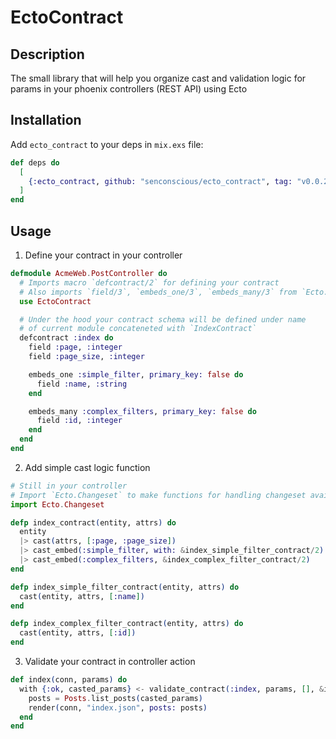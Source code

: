 # EctoContract

## Description

The small library that will help you organize cast and validation logic
for params in your phoenix controllers (REST API) using Ecto

## Installation

Add `ecto_contract` to your deps in `mix.exs` file:

```elixir
def deps do
  [
    {:ecto_contract, github: "senconscious/ecto_contract", tag: "v0.0.2"}
  ]
end
```

## Usage

1. Define your contract in your controller

```elixir
defmodule AcmeWeb.PostController do
  # Imports macro `defcontract/2` for defining your contract
  # Also imports `field/3`, `embeds_one/3`, `embeds_many/3` from `Ecto.Schema`
  use EctoContract

  # Under the hood your contract schema will be defined under name
  # of current module concateneted with `IndexContract`
  defcontract :index do
    field :page, :integer
    field :page_size, :integer

    embeds_one :simple_filter, primary_key: false do
      field :name, :string
    end

    embeds_many :complex_filters, primary_key: false do
      field :id, :integer
    end
  end
end
```

2. Add simple cast logic function

```elixir
# Still in your controller
# Import `Ecto.Changeset` to make functions for handling changeset available
import Ecto.Changeset

defp index_contract(entity, attrs) do
  entity
  |> cast(attrs, [:page, :page_size])
  |> cast_embed(:simple_filter, with: &index_simple_filter_contract/2)
  |> cast_embed(:complex_filters, &index_complex_filter_contract/2)
end

defp index_simple_filter_contract(entity, attrs) do
  cast(entity, attrs, [:name])
end

defp index_complex_filter_contract(entity, attrs) do
  cast(entity, attrs, [:id])
end
```

3. Validate your contract in controller action

```elixir
def index(conn, params) do
  with {:ok, casted_params} <- validate_contract(:index, params, [], &index_contract/2) do
    posts = Posts.list_posts(casted_params)
    render(conn, "index.json", posts: posts)
  end
end
```
